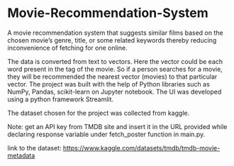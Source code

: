 # Movie-Recommendation-System

A movie recommendation system that suggests similar films based on the chosen movie’s genre, title, or some related keywords thereby reducing inconvenience of fetching for one online.
 
The data is converted from text to vectors. Here the vector could be each word present in the tag of the movie. So if a person searches for a movie, they will be recommended the nearest vector (movies) to that particular vector. The project was built with the help of Python libraries such as NumPy, Pandas, scikit-learn on Jupyter notebook. The UI was developed using a python framework Streamlit. 
                        
The dataset chosen for the project was collected from kaggle.

Note: get an API key from TMDB site and insert it in the URL provided while declaring response variable under fetch_poster function in main.py. 

link to the dataset: https://www.kaggle.com/datasets/tmdb/tmdb-movie-metadata
